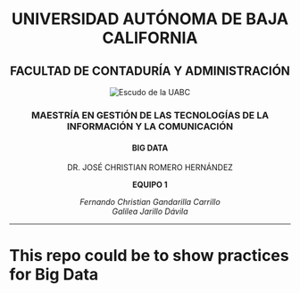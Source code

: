 <h1 align="center">UNIVERSIDAD AUTÓNOMA DE BAJA CALIFORNIA</h1>

<h2 align="center">FACULTAD DE CONTADURÍA Y ADMINISTRACIÓN</h2>

<p align="center">
  <img src="/Final Project/uabc_logo.png" alt="Escudo de la UABC">
</p>

<h3 align="center">MAESTRÍA EN GESTIÓN DE LAS TECNOLOGÍAS DE LA INFORMACIÓN Y LA COMUNICACIÓN</h3>

<h4 align="center">BIG DATA</h4>

<p align="center">DR. JOSÉ CHRISTIAN ROMERO HERNÁNDEZ</p>

<p align="center"><strong>EQUIPO 1</strong></p>

<p align="center">
  <em>
    Fernando Christian Gandarilla Carrillo <br>
    Galilea Jarillo Dávila
  </em>
</p>

---
# This repo could be to show practices for Big Data
